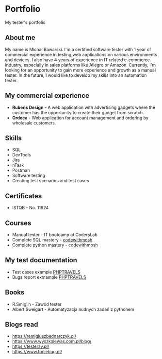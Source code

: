 # Portfolio
My tester's portfolio

## About me

My name is Michał Bawarski. I'm a certified software tester with 1 year of commercial experience in testing web applications on various environments and devices. I also have 4 years of experience in IT related e-commerce industry, especially in sales platforms like Allegro or Amazon. 
Currently, I'm looking for an opportunity to gain more experience and growth as a manual tester. In the future, I would like to develop my skills into an automation tester.

## My commercial experience

- **Rubens Design** - A web application with advertising gadgets where the customer has the opportunity to create their gadget from scratch.
- **Ordeca** - Web application for account management and ordering by wholesale customers.

## Skills

- SQL
- DevTools
- Jira
- nTask
- Postman
- Software testing
- Creating test scenarios and test cases

## Certificates

- ISTQB - No. 11924

## Courses 

- Manual tester - IT bootcamp at CodersLab 
- Complete SQL mastery - [codewithmosh](https://codewithmosh.com/)
- Complete python mastery - [codewithmosh](https://codewithmosh.com/)

## My test documentation

- Test cases example [PHPTRAVELS](https://docs.google.com/spreadsheets/d/1sywHSw8baVpAjrcej5FhZhheV82CsOLt/edit?usp=share_link&ouid=107910183028375738655&rtpof=true&sd=true)
- Bugs report exmample [PHPTRAVELS](https://docs.google.com/document/d/19HVr0N8bkfNu5QYAOyJCm-yYR8o9O5g5/edit?usp=share_link&ouid=107910183028375738655&rtpof=true&sd=true)

## Books

- R.Smiglin - Zawód tester
- Albert Sweigart - Automatyzacja nudnych zadań z pythonem

## Blogs read

- https://remigiuszbednarczyk.pl/
- https://www.wyszkolewas.com.pl/blog/
- https://testerzy.pl/
- https://www.toniebug.pl/




